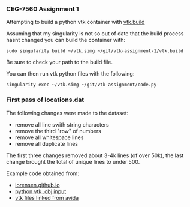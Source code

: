 ### CEG-7560 Assignment 1

Attempting to build a python vtk container with
[vtk.build](../blob/master/vtk.build)

Assuming that my singularity is not so out of date that the build process hasnt
changed you can build the container with:

```
sudo singularity build ~/vtk.simg ~/git/vtk-assignment-1/vtk.build
```

Be sure to check your path to the build file.

You can then run vtk python files with the following:
```
singularity exec ~/vtk.simg ~/git/vtk-assignment/code.py
```

### First pass of locations.dat
The following changes were made to the dataset:
* remove all line swith string characters
* remove the third "row" of numbers
* remove all whitespace lines
* remove all duplicate lines

The first three changes removed about 3-4k lines (of over 50k), the last change
brought the total of unique lines to under 500.

Example code obtained from:
* [lorensen.github.io](https://lorensen.github.io/VTKExamples/site/Python/)
* [python vtk .obj input](https://stackoverflow.com/questions/52910944/how-to-show-an-obj-file-in-python-vtk)
* [vtk files linked from avida](http://avida.cs.wright.edu/courses/CEG7560/assignment.html)
